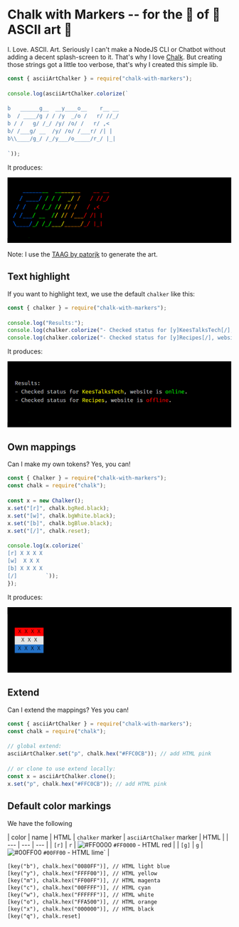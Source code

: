# Chalk with Markers -- for the 💖 of 💄 ASCII art 🤙

I. Love. ASCII. Art. Seriously I can't make a NodeJS CLI or Chatbot without adding a decent splash-screen to it. That's why I love <a href="https://www.npmjs.com/package/chalk">Chalk</a>. But creating those strings got a little too verbose, that's why I created this simple lib.


```js
const { asciiArtChalker } = require("chalk-with-markers");

console.log(asciiArtChalker.colorize(`

b   ______g__  __y____o__    r__ __
b  / ____/g / / /y  _/o /   r/ //_/
b / /   g/ /_/ /y/ /o/ /   r/ ,<   
b/ /___g/ __  /y/ /o/ /___r/ /| |  
b\\____/g_/ /_/y___/o_____/r_/ |_|  

`));
```

It produces:

<img src="resources/ChilkSplash.png" width="600" />

Note: I use the <a href="https://patorjk.com/software/taag/#p=display&f=Graffiti&t=CHILK">TAAG by patorjk</a> to generate the art.


## Text highlight
If you want to highlight text, we use the default `chalker` like this:

```js
const { chalker } = require("chalk-with-markers");

console.log("Results:");
console.log(chalker.colorize("- Checked status for [y]KeesTalksTech[/], website is [g]online[/]."));
console.log(chalker.colorize("- Checked status for [y]Recipes[/], website is [r]offline[/]."));
```

It produces:

<img src="resources/ChilkText.png" width="600" />

## Own mappings
Can I make my own tokens? Yes, you can!

```js
const { Chalker } = require("chalk-with-markers");
const chalk = require("chalk");

const x = new Chalker();
x.set("[r]", chalk.bgRed.black);
x.set("[w]", chalk.bgWhite.black);
x.set("[b]", chalk.bgBlue.black);
x.set("[/]", chalk.reset);

console.log(x.colorize(`
[r] X X X X 
[w]  X X X  
[b] X X X X 
[/]         `));
});

```

It produces:

<img src="resources/ChilkDutchFlag.png" width="600" />

## Extend
Can I extend the mappings? Yes you can!

```js
const { asciiArtChalker } = require("chalk-with-markers");
const chalk = require("chalk");

// global extend:
asciiArtChalker.set("p", chalk.hex("#FFC0CB")); // add HTML pink

// or clone to use extend locally:
const x = asciiArtChalker.clone();
x.set("p", chalk.hex("#FFC0CB")); // add HTML pink


```

## Default color markings
We have the following 

| color | name | HTML | `chalker` marker | `asciiArtChalker` marker | HTML |
| --- | --- | --- |
| `[r]` | `r` | ![#FF0000](https://via.placeholder.com/15/FF0000/) `#FF0000` - HTML red |
| `[g]` | `g` | ![#00FF00](https://via.placeholder.com/15/00FF00/) `#00FF00` - HTML lime` |


    [key("b"), chalk.hex("0080FF")], // HTML light blue
    [key("y"), chalk.hex("FFFF00")], // HTML yellow
    [key("m"), chalk.hex("FF00FF")], // HTML magenta
    [key("c"), chalk.hex("00FFFF")], // HTML cyan
    [key("w"), chalk.hex("FFFFFF")], // HTML white
    [key("o"), chalk.hex("FFA500")], // HTML orange
    [key("x"), chalk.hex("000000")], // HTML black
    [key("q"), chalk.reset]